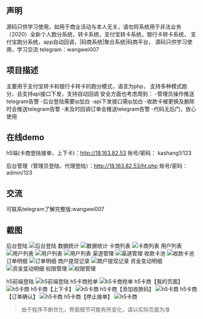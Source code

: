 ## 声明

源码只供学习使用，如用于商业活动与本人无关，请勿将系统用于非法业务
（2020）全新个人跑分系统，转卡系统，支付宝转卡系统，银行卡转卡系统，
支付宝跑分系统，app自动回调，|码商系统|聚合系统|码商平台，
源码只供学习使用，学习交流 telegram：wangwei007

## 项目描述
主要用于支付宝转卡和银行卡转卡的跑分模式，语言为php，
支持多种模式跑分，且支持api接口下发，支持自动回调
安全方面也考虑周到：
-管理员操作推送telegram告警
-后台登陆需要ip加白
-api下发接口需ip加白
-收款卡被更换及删除时会推送telegram告警
-未及时回调订单会推送telegram告警
-代码无后门，放心使用


## 在线demo
h5端(卡商登陆接单，上下卡)：http://18.163.82.53
账号/密码：
kashang1/123

后台管理（管理员登陆、代理登陆）：http://18.163.82.53/ht.php
账号/密码：admin/123

## 交流
可联系telegram了解完整版:wangwei007

## 截图
后台登陆
![后台登陆](/截图/后台登录.png)
数据统计
![数据统计](/截图/Snipaste_2020-09-26_07-46-04.png)
卡商列表
![卡商列表](/截图/Snipaste_2020-09-26_07-46-18.png)
用户列表
![用户列表](/截图/Snipaste_2020-09-26_07-46-46.png)
![用户列表](/截图/Snipaste_2020-09-26_07-46-55.png)
![用户列表](/截图/Snipaste_2020-09-26_07-47-14.png)
渠道管理
![渠道管理](/截图/Snipaste_2020-09-26_07-48-26.png)
收款卡池
![收款卡池](/截图/Snipaste_2020-09-26_07-48-36.png)
订单明细
![订单明细](/截图/Snipaste_2020-09-26_07-48-57.png)
商户提现记录
![商户提现记录](/截图/Snipaste_2020-09-26_07-49-39.png)
资金变动明细
![资金变动明细](/截图/Snipaste_2020-09-26_07-49-46.png)
权限管理
![权限管理](/截图/Snipaste_2020-09-26_07-50-20.png)


h5前端登陆
![h5前端登陆](/截图/Snipaste_2020-09-26_07-50-48.png)
h5卡商抢单
![h5卡商抢单](/截图/Snipaste_2020-09-26_07-51-25.png)
h5卡商【我的页面】
![h5卡商](/截图/Snipaste_2020-09-26_07-51-33.png)
h5卡商【上下卡】
![h5卡商](/截图/Snipaste_2020-09-26_07-51-42.png)
h5卡商【添加收款码】
![h5卡商](/截图/Snipaste_2020-09-26_07-53-02.png)
h5卡商【订单确认】
![h5卡商](/截图/Snipaste_2020-09-26_07-51-48.png)
h5卡商【停止接单】
![h5卡商](/截图/Snipaste_2020-09-26_07-52-12.png)
> 由于程序不断优化，界面细节可能有所变化，请以实际页面为准




